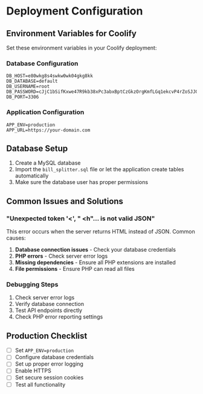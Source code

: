 # Deployment Configuration

## Environment Variables for Coolify

Set these environment variables in your Coolify deployment:

### Database Configuration
```
DB_HOST=e80wkg8s4swkw0wk04gkg8kk
DB_DATABASE=default
DB_USERNAME=root
DB_PASSWORD=cJjC1bSifKxwe47R9kb38xPc3abxBptCzGkzOrgKmfLGq1ekcvP4rZoSJJGwMInF
DB_PORT=3306
```

### Application Configuration
```
APP_ENV=production
APP_URL=https://your-domain.com
```

## Database Setup

1. Create a MySQL database
2. Import the `bill_splitter.sql` file or let the application create tables automatically
3. Make sure the database user has proper permissions

## Common Issues and Solutions

### "Unexpected token '<', "<html> <h"... is not valid JSON"

This error occurs when the server returns HTML instead of JSON. Common causes:

1. **Database connection issues** - Check your database credentials
2. **PHP errors** - Check server error logs
3. **Missing dependencies** - Ensure all PHP extensions are installed
4. **File permissions** - Ensure PHP can read all files

### Debugging Steps

1. Check server error logs
2. Verify database connection
3. Test API endpoints directly
4. Check PHP error reporting settings

## Production Checklist

- [ ] Set `APP_ENV=production`
- [ ] Configure database credentials
- [ ] Set up proper error logging
- [ ] Enable HTTPS
- [ ] Set secure session cookies
- [ ] Test all functionality
